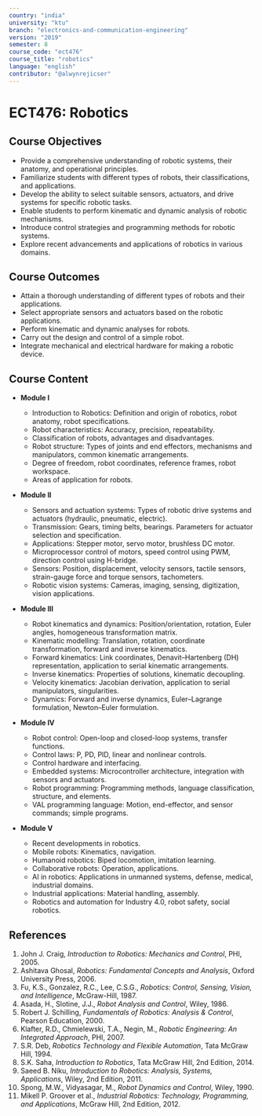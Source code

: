 ```yaml
---
country: "india"
university: "ktu"
branch: "electronics-and-communication-engineering"
version: "2019"
semester: 8
course_code: "ect476"
course_title: "robotics"
language: "english"
contributor: "@alwynrejicser"
---
```


# ECT476: Robotics

## Course Objectives

- Provide a comprehensive understanding of robotic systems, their anatomy, and operational principles.  
- Familiarize students with different types of robots, their classifications, and applications.  
- Develop the ability to select suitable sensors, actuators, and drive systems for specific robotic tasks.  
- Enable students to perform kinematic and dynamic analysis of robotic mechanisms.  
- Introduce control strategies and programming methods for robotic systems.  
- Explore recent advancements and applications of robotics in various domains.  

## Course Outcomes

- Attain a thorough understanding of different types of robots and their applications.  
- Select appropriate sensors and actuators based on the robotic applications.  
- Perform kinematic and dynamic analyses for robots.  
- Carry out the design and control of a simple robot.  
- Integrate mechanical and electrical hardware for making a robotic device.  

## Course Content

- **Module I**  
  - Introduction to Robotics: Definition and origin of robotics, robot anatomy, robot specifications.  
  - Robot characteristics: Accuracy, precision, repeatability.  
  - Classification of robots, advantages and disadvantages.  
  - Robot structure: Types of joints and end effectors, mechanisms and manipulators, common kinematic arrangements.  
  - Degree of freedom, robot coordinates, reference frames, robot workspace.  
  - Areas of application for robots.  

- **Module II**  
  - Sensors and actuation systems: Types of robotic drive systems and actuators (hydraulic, pneumatic, electric).  
  - Transmission: Gears, timing belts, bearings. Parameters for actuator selection and specification.  
  - Applications: Stepper motor, servo motor, brushless DC motor.  
  - Microprocessor control of motors, speed control using PWM, direction control using H-bridge.  
  - Sensors: Position, displacement, velocity sensors, tactile sensors, strain-gauge force and torque sensors, tachometers.  
  - Robotic vision systems: Cameras, imaging, sensing, digitization, vision applications.  

- **Module III**  
  - Robot kinematics and dynamics: Position/orientation, rotation, Euler angles, homogeneous transformation matrix.  
  - Kinematic modelling: Translation, rotation, coordinate transformation, forward and inverse kinematics.  
  - Forward kinematics: Link coordinates, Denavit–Hartenberg (DH) representation, application to serial kinematic arrangements.  
  - Inverse kinematics: Properties of solutions, kinematic decoupling.  
  - Velocity kinematics: Jacobian derivation, application to serial manipulators, singularities.  
  - Dynamics: Forward and inverse dynamics, Euler–Lagrange formulation, Newton–Euler formulation.  

- **Module IV**  
  - Robot control: Open-loop and closed-loop systems, transfer functions.  
  - Control laws: P, PD, PID, linear and nonlinear controls.  
  - Control hardware and interfacing.  
  - Embedded systems: Microcontroller architecture, integration with sensors and actuators.  
  - Robot programming: Programming methods, language classification, structure, and elements.  
  - VAL programming language: Motion, end-effector, and sensor commands; simple programs.  

- **Module V**  
  - Recent developments in robotics.  
  - Mobile robots: Kinematics, navigation.  
  - Humanoid robotics: Biped locomotion, imitation learning.  
  - Collaborative robots: Operation, applications.  
  - AI in robotics: Applications in unmanned systems, defense, medical, industrial domains.  
  - Industrial applications: Material handling, assembly.  
  - Robotics and automation for Industry 4.0, robot safety, social robotics.  

## References

1. John J. Craig, *Introduction to Robotics: Mechanics and Control*, PHI, 2005.  
2. Ashitava Ghosal, *Robotics: Fundamental Concepts and Analysis*, Oxford University Press, 2006.  
3. Fu, K.S., Gonzalez, R.C., Lee, C.S.G., *Robotics: Control, Sensing, Vision, and Intelligence*, McGraw-Hill, 1987.  
4. Asada, H., Slotine, J.J., *Robot Analysis and Control*, Wiley, 1986.  
5. Robert J. Schilling, *Fundamentals of Robotics: Analysis & Control*, Pearson Education, 2000.  
6. Klafter, R.D., Chmielewski, T.A., Negin, M., *Robotic Engineering: An Integrated Approach*, PHI, 2007.  
7. S.R. Deb, *Robotics Technology and Flexible Automation*, Tata McGraw Hill, 1994.  
8. S.K. Saha, *Introduction to Robotics*, Tata McGraw Hill, 2nd Edition, 2014.  
9. Saeed B. Niku, *Introduction to Robotics: Analysis, Systems, Applications*, Wiley, 2nd Edition, 2011.  
10. Spong, M.W., Vidyasagar, M., *Robot Dynamics and Control*, Wiley, 1990.  
11. Mikell P. Groover et al., *Industrial Robotics: Technology, Programming, and Applications*, McGraw Hill, 2nd Edition, 2012.  

